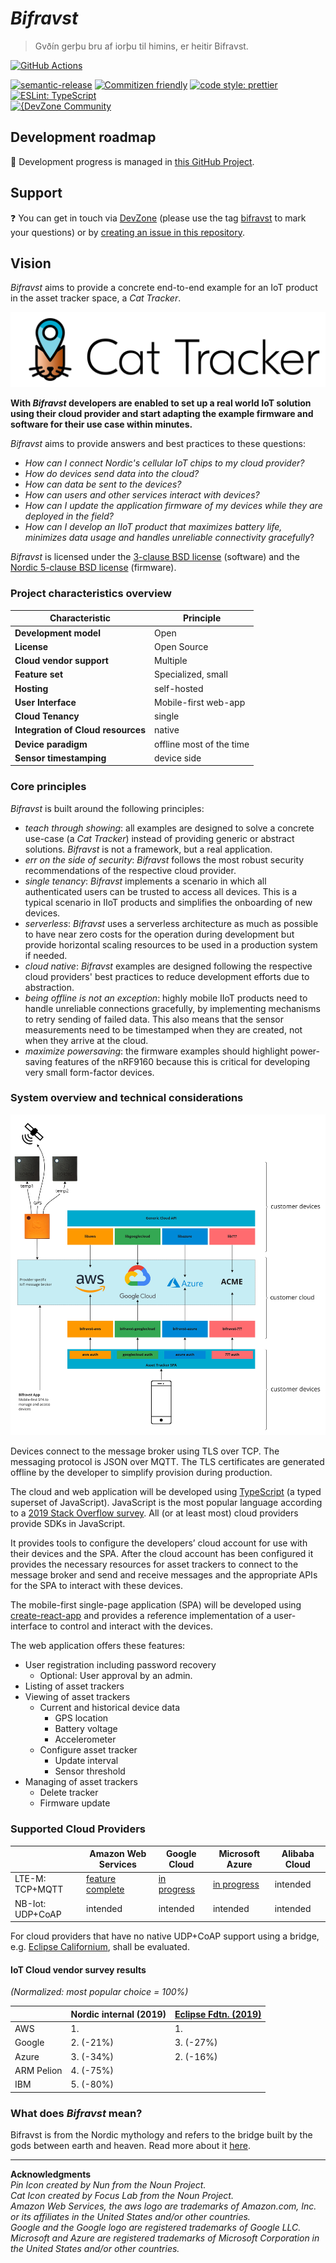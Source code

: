 # _Bifravst_

> Gvðín gerþu bru af iorþu til himins, er heitir Bifravst.

[![GitHub Actions](https://github.com/bifravst/bifravst/workflows/Test%20and%20Release/badge.svg)](https://github.com/bifravst/bifravst/actions)

[![semantic-release](https://img.shields.io/badge/%20%20%F0%9F%93%A6%F0%9F%9A%80-semantic--release-e10079.svg)](https://github.com/semantic-release/semantic-release)
[![Commitizen friendly](https://img.shields.io/badge/commitizen-friendly-brightgreen.svg)](http://commitizen.github.io/cz-cli/)
[![code style: prettier](https://img.shields.io/badge/code_style-prettier-ff69b4.svg)](https://github.com/prettier/prettier/)
[![ESLint: TypeScript](https://img.shields.io/badge/ESLint-TypeScript-blue.svg)](https://github.com/typescript-eslint/typescript-eslint)  
[![{DevZone Community](https://img.shields.io/badge/%7BDevZone-community-brightgreen.svg)](https://devzone.nordicsemi.com/search?q=bifravst)

## Development roadmap

🚧 Development progress is managed in
[this GitHub Project](https://github.com/orgs/bifravst/projects/1).

## Support

❓ You can get in touch via [DevZone](https://devzone.nordicsemi.com/) (please
use the tag [bifravst](https://devzone.nordicsemi.com/search?q=bifravst) to mark
your questions) or by
[creating an issue in this repository](https://github.com/bifravst/bifravst/issues/new).

## Vision

_Bifravst_ aims to provide a concrete end-to-end example for an IoT product in
the asset tracker space, a _Cat Tracker_.

![Bifravst: Cat Tracker IoT example](./docs/logo-with-text.png)

**With _Bifravst_ developers are enabled to set up a real world IoT solution
using their cloud provider and start adapting the example firmware and software
for their use case within minutes.**

_Bifravst_ aims to provide answers and best practices to these questions:

- _How can I connect Nordic's cellular IoT chips to my cloud provider?_
- _How do devices send data into the cloud?_
- _How can data be sent to the devices?_
- _How can users and other services interact with devices?_
- _How can I update the application firmware of my devices while they are
  deployed in the field?_
- _How can I develop an IIoT product that maximizes battery life, minimizes data
  usage and handles unreliable connectivity gracefully_?

_Bifravst_ is licensed under the [3-clause BSD license](./LICENSE) (software)
and the
[Nordic 5-clause BSD license](https://github.com/bifravst/firmware/blob/saga/LICENSE)
(firmware).

### Project characteristics overview

| Characteristic                     | Principle                |
| ---------------------------------- | ------------------------ |
| **Development model**              | Open                     |
| **License**                        | Open Source              |
| **Cloud vendor support**           | Multiple                 |
| **Feature set**                    | Specialized, small       |
| **Hosting**                        | self-hosted              |
| **User Interface**                 | Mobile-first web-app     |
| **Cloud Tenancy**                  | single                   |
| **Integration of Cloud resources** | native                   |
| **Device paradigm**                | offline most of the time |
| **Sensor timestamping**            | device side              |

### Core principles

_Bifravst_ is built around the following principles:

- _teach through showing_: all examples are designed to solve a concrete
  use-case (a _Cat Tracker_) instead of providing generic or abstract solutions.
  _Bifravst_ is not a framework, but a real application.
- _err on the side of security_: _Bifravst_ follows the most robust security
  recommendations of the respective cloud provider.
- _single tenancy_: _Bifravst_ implements a scenario in which all authenticated
  users can be trusted to access all devices. This is a typical scenario in IIoT
  products and simplifies the onboarding of new devices.
- _serverless_: _Bifravst_ uses a serverless architecture as much as possible to
  have near zero costs for the operation during development but provide
  horizontal scaling resources to be used in a production system if needed.
- _cloud native_: _Bifravst_ examples are designed following the respective
  cloud providers' best practices to reduce development efforts due to
  abstraction.
- _being offline is not an exception_: highly mobile IIoT products need to
  handle unreliable connections gracefully, by implementing mechanisms to retry
  sending of failed data. This also means that the sensor measurements need to
  be timestamped when they are created, not when they arrive at the cloud.
- _maximize powersaving_: the firmware examples should highlight power-saving
  features of the nRF9160 because this is critical for developing very small
  form-factor devices.

### System overview and technical considerations

![System overview](./docs/System%20overview.jpg)

Devices connect to the message broker using TLS over TCP. The messaging protocol
is JSON over MQTT. The TLS certificates are generated offline by the developer
to simplify provision during production.

The cloud and web application will be developed using
[TypeScript](https://www.typescriptlang.org/) (a typed superset of JavaScript).
JavaScript is the most popular language according to a
[2019 Stack Overflow survey](https://insights.stackoverflow.com/survey/2019#technology).
All (or at least most) cloud providers provide SDKs in JavaScript.

It provides tools to configure the developers’ cloud account for use with their
devices and the SPA. After the cloud account has been configured it provides the
necessary resources for asset trackers to connect to the message broker and send
and receive messages and the appropriate APIs for the SPA to interact with these
devices.

The mobile-first single-page application (SPA) will be developed using
[create-react-app](https://github.com/facebook/create-react-app) and provides a
reference implementation of a user-interface to control and interact with the
devices.

The web application offers these features:

- User registration including password recovery
  - Optional: User approval by an admin.
- Listing of asset trackers
- Viewing of asset trackers
  - Current and historical device data
    - GPS location
    - Battery voltage
    - Accelerometer
  - Configure asset tracker
    - Update interval
    - Sensor threshold
- Managing of asset trackers
  - Delete tracker
  - Firmware update

### Supported Cloud Providers

|                  | Amazon Web Services                                                                     | Google Cloud                                                  | Microsoft Azure                                               | Alibaba Cloud |
| ---------------- | --------------------------------------------------------------------------------------- | ------------------------------------------------------------- | ------------------------------------------------------------- | ------------- |
| LTE-M: TCP+MQTT  | [feature complete](https://bifravst.gitbook.io/bifravst/bifravst-on-aws/gettingstarted) | [in progress](https://github.com/bifravst/bifravst/issues/25) | [in progress](https://github.com/bifravst/bifravst/issues/29) | intended      |
| NB-Iot: UDP+CoAP | intended                                                                                | intended                                                      | intended                                                      | intended      |

For cloud providers that have no native UDP+CoAP support using a bridge, e.g.
[Eclipse Californium](https://github.com/eclipse/californium), shall be
evaluated.

#### IoT Cloud vendor survey results

_(Normalized: most popular choice = 100%)_

|            | Nordic internal (2019) | [Eclipse Fdtn. (2019)](https://iot.eclipse.org/resources/iot-developer-survey/iot-comm-adoption-survey-2019.pdf) |
| ---------- | ---------------------- | ---------------------------------------------------------------------------------------------------------------- |
| AWS        | 1.                     | 1.                                                                                                               |
| Google     | 2. (-21%)              | 3. (-27%)                                                                                                        |
| Azure      | 3. (-34%)              | 2. (-16%)                                                                                                        |
| ARM Pelion | 4. (-75%)              |                                                                                                                  |
| IBM        | 5. (-80%)              |                                                                                                                  |

### What does _Bifravst_ mean?

Bifravst is from the Nordic mythology and refers to the bridge built by the gods
between earth and heaven. Read more about it
[here](https://www.lyngen.com/2020/03/the-vikings-and-the-northern-lights-bridge/).

---

**Acknowledgments**  
_Pin Icon created by Nun from the Noun Project._  
_Cat Icon created by Focus Lab from the Noun Project._  
_Amazon Web Services, the aws logo are trademarks of Amazon.com, Inc. or its
affiliates in the United States and/or other countries._  
_Google and the Google logo are registered trademarks of Google LLC._  
_Microsoft and Azure are registered trademarks of Microsoft Corporation in the
United States and/or other countries._
